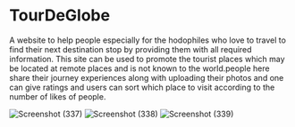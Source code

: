 # TourDeGlobe
A website to help people especially for the hodophiles who love to travel to find their next destination stop by providing them with all required information. This site can be used to promote the tourist places which may be located at remote places and is not known to the world.people here share their journey experiences along with uploading their photos and one can give ratings and users can sort which place to visit according to the number of likes of people.


![Screenshot (337)](https://user-images.githubusercontent.com/50800688/111837477-f3aa1900-891d-11eb-9176-d5a16c6c4ec1.png)
![Screenshot (338)](https://user-images.githubusercontent.com/50800688/111837482-f573dc80-891d-11eb-90e9-5a016fcb34bc.png)
![Screenshot (339)](https://user-images.githubusercontent.com/50800688/111837483-f573dc80-891d-11eb-9438-70d25f5900f6.png)
